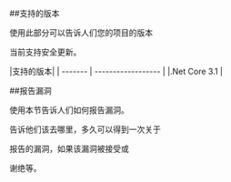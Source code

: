 ##支持的版本

使用此部分可以告诉人们您的项目的版本

当前支持安全更新。

|支持的版本|
| ------- | ------------------ |
|.Net Core 3.1 |

##报告漏洞

使用本节告诉人们如何报告漏洞。

告诉他们该去哪里，多久可以得到一次关于

报告的漏洞，如果该漏洞被接受或

谢绝等。

